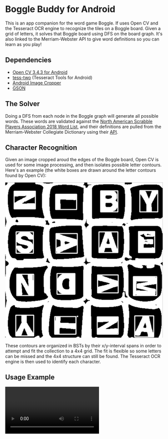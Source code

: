 # Boggle Buddy for Android

This is an app companion for the word game Boggle. If uses Open CV and the Tesseract OCR engine  to recognize the tiles on a Boggle board. Given a grid of letters, it solves that Boggle board using DFS on the board graph. It's also linked to the Merriam-Webster API to give word definitions so you can learn as you play!

## Dependencies

* [Open CV 3.4.3 for Android](https://sourceforge.net/projects/opencvlibrary/files/opencv-android/3.4.3/)
* [tess-two](https://github.com/rmtheis/tess-two) (Tesseract Tools for Android)
* [Android Image Cropper](https://github.com/ArthurHub/Android-Image-Cropper)
* [GSON](https://github.com/google/gson)

## The Solver

Doing a DFS from each node in the Boggle graph will generate all possible words. These words are validated against the [North American Scrabble Players Association 2018 Word List](https://en.wikipedia.org/wiki/NASPA_Word_List), and their definitions are pulled from the Merriam-Webster Collegiate Dictionary using their [API](https://dictionaryapi.com/).

## Character Recognition

Given an image cropped aroud the edges of the Boggle board, Open CV is used for some image processing, and then isolates possible letter contours. Here's an example (the white boxes are drawn around the letter contours found by Open CV):

 ![](graphics/contour_example.png) 
 
 These contours are organized in BSTs by their x/y-interval spans in order to attempt and fit the collection to a 4x4 grid. The fit is flexible so some letters can be missed and the 4x4 structure can still be found. The Tesseract OCR engine is then used to identify each character. 

 ## Usage Example

 ![](graphics/ocr_video.mp4)


 










